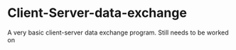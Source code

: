 # Client-Server-data-exchange

A very basic client-server data exchange program. Still needs to be worked on
